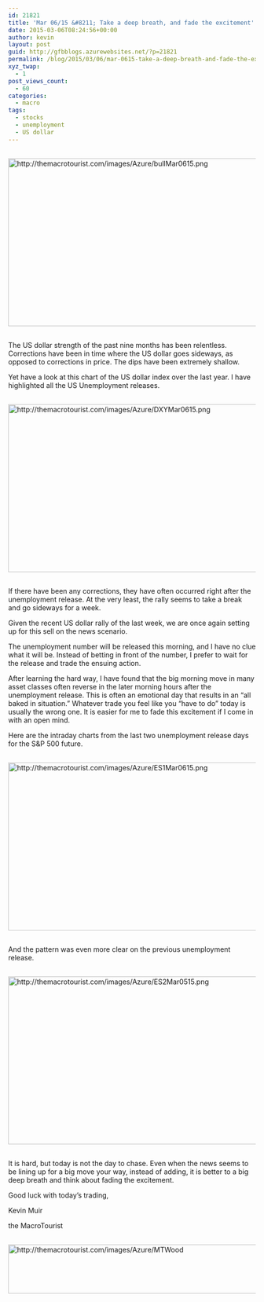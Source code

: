 ```yaml
---
id: 21821
title: 'Mar 06/15 &#8211; Take a deep breath, and fade the excitement'
date: 2015-03-06T08:24:56+00:00
author: kevin
layout: post
guid: http://gfbblogs.azurewebsites.net/?p=21821
permalink: /blog/2015/03/06/mar-0615-take-a-deep-breath-and-fade-the-excitement/
xyz_twap:
  - 1
post_views_count:
  - 60
categories:
  - macro
tags:
  - stocks
  - unemployment
  - US dollar
---
```


  <img src="http://themacrotourist.com/images/Azure/bullMar0615.png" alt="http://themacrotourist.com/images/Azure/bullMar0615.png" style="margin:30px auto;display:block;" width="600" height="342">

The US dollar strength of the past nine months has been relentless. Corrections have been in time where the US dollar goes sideways, as opposed to corrections in price. The dips have been extremely shallow.

Yet have a look at this chart of the US dollar index over the last year. I have highlighted all the US Unemployment releases.


  <img src="http://themacrotourist.com/images/Azure/DXYMar0615.png" alt="http://themacrotourist.com/images/Azure/DXYMar0615.png" style="margin:30px auto;display:block;" width="600" height="342">

If there have been any corrections, they have often occurred right after the unemployment release. At the very least, the rally seems to take a break and go sideways for a week.

Given the recent US dollar rally of the last week, we are once again setting up for this sell on the news scenario.

The unemployment number will be released this morning, and I have no clue what it will be. Instead of betting in front of the number, I prefer to wait for the release and trade the ensuing action.

After learning the hard way, I have found that the big morning move in many asset classes often reverse in the later morning hours after the unemployment release. This is often an emotional day that results in an “all baked in situation.” Whatever trade you feel like you “have to do” today is usually the wrong one. It is easier for me to fade this excitement if I come in with an open mind.

Here are the intraday charts from the last two unemployment release days for the S&P 500 future.


  <img src="http://themacrotourist.com/images/Azure/ES1Mar0615.png" alt="http://themacrotourist.com/images/Azure/ES1Mar0615.png" style="margin:30px auto;display:block;" width="600" height="342">

And the pattern was even more clear on the previous unemployment release.


  <img src="http://themacrotourist.com/images/Azure/ES2Mar0515.png" alt="http://themacrotourist.com/images/Azure/ES2Mar0515.png" style="margin:30px auto;display:block;" width="600" height="342">

It is hard, but today is not the day to chase. Even when the news seems to be lining up for a big move your way, instead of adding, it is better to a big deep breath and think about fading the excitement.

Good luck with today’s trading,
  
Kevin Muir
  
the MacroTourist


  <img src="http://themacrotourist.com/images/Azure/MTWood" alt="http://themacrotourist.com/images/Azure/MTWood" style="margin:30px auto;display:block;" width="600" height="100">